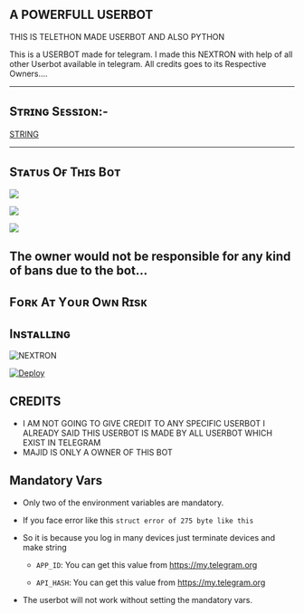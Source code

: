 ## A POWERFULL USERBOT 
THIS IS TELETHON MADE USERBOT AND ALSO PYTHON

This is a USERBOT made for telegram. I made this NEXTRON with help of all other Userbot available in telegram. All credits goes to its Respective Owners....

------------------------------------------------

## Sᴛʀɪɴɢ Sᴇssɪᴏɴ:-

[STRING](https://replit.com/@legendx22/ULTRA-X)

-------------------------------------------------

## Sᴛᴀᴛᴜs Oғ Tʜɪs Bᴏᴛ
<p align="left"><a href="https://github.com/majid-nex/nextron-bot/network/members"><img src="https://img.shields.io/github/forks/majid-nex/nextron-bot?label=Forks&logoColor=pink&style=social"></a><p align="left"><a href="https://github.com/majid-nex/nextron-bot/stargazers"><img src="https://img.shields.io/github/stars/majid-nex/nextron-bot?logoColor=red&style=social"></a><p align="left"><a href="https://github.com/majid-nex/nextron-bot"><img src="https://img.shields.io/github/last-commit/majid-nex/nextron-bot?style=plastic"></a>

## The owner would not be responsible for any kind of bans due to the bot...
## Fᴏʀᴋ Aᴛ Yᴏᴜʀ Oᴡɴ Rɪsᴋ
## Iɴsᴛᴀʟʟɪɴɢ

![NEXTRON](https://telegra.ph/file/ada158c12209658274f0d.jpg)

 [![Deploy](https://www.herokucdn.com/deploy/button.svg)](https://heroku.com/deploy?template=https://github.com/majid-nex/nextronic.git)


## CREDITS

 -  I AM NOT GOING TO GIVE CREDIT TO ANY SPECIFIC USERBOT I ALREADY SAID THIS USERBOT IS MADE BY ALL USERBOT WHICH EXIST IN TELEGRAM
 -  MAJID IS ONLY A OWNER OF THIS BOT
## Mandatory Vars

- Only two of the environment variables are mandatory.

- If you face error like this `struct error of 275 byte like this` 
- So it is because you log in many devices just terminate devices and make string

    - `APP_ID`:   You can get this value from https://my.telegram.org

    - `API_HASH`:   You can get this value from https://my.telegram.org

- The userbot will not work without setting the mandatory vars.

